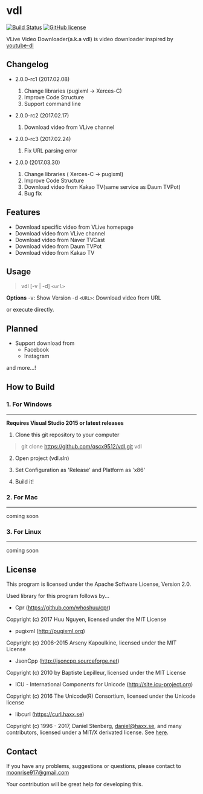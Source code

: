 # vdl

[![Build Status](https://ci.appveyor.com/api/projects/status/cul1hdta39iys0wl/branch/master?svg=true)](https://ci.appveyor.com/project/qscx9512/vdl/branch/master) [![GitHub license](https://img.shields.io/badge/license-Apache%202-blue.svg)](https://raw.githubusercontent.com/qscx9512/vdl/master/LICENSE)

VLive Video Downloader(a.k.a vdl) is video downloader inspired by [youtube-dl](https://github.com/rg3/youtube-dl)



## Changelog

 - 2.0.0-rc1 (2017.02.08)
   1. Change libraries (pugixml -> Xerces-C)   
   2. Improve Code Structure
   3. Support command line

 - 2.0.0-rc2 (2017.02.17)
   1. Download video from VLive channel
  
 - 2.0.0-rc3 (2017.02.24)
   1. Fix URL parsing error
 
 - 2.0.0 (2017.03.30)
   1. Change libraries ( Xerces-C -> pugixml)   
   2. Improve Code Structure
   3. Download video from Kakao TV(same service as Daum TVPot)
   4. Bug fix
  
## Features

 - Download specific video from VLive homepage
 - Download video from VLive channel
 - Download video from Naver TVCast
 - Download video from Daum TVPot
 - Download video from Kakao TV

## Usage

> vdl [-v | -d] `<url>`

**Options**
-v: Show Version
-d `<URL>`: Download video from URL

or execute directly.



## Planned

 - Support download from
   - Facebook
   - Instagram

and more...!



## How to Build

### 1. For Windows
---------
**Requires Visual Studio 2015 or latest releases**

1. Clone this git repository to your computer
> git clone https://github.com/qscx9512/vdl.git vdl

2. Open project (vdl.sln)

3. Set Configuration as 'Release' and Platform as 'x86'

4. Build it!

### 2. For Mac
---------
coming soon

### 3. For Linux
---------
coming soon



## License

This program is licensed under the Apache Software License, Version 2.0.
 
 Used library for this program follows by...



 - Cpr (https://github.com/whoshuu/cpr)
 
 Copyright (c) 2017 Huu Nguyen, licensed under the MIT License
 - pugixml (http://pugixml.org)
 
 Copyright (c) 2006-2015 Arseny Kapoulkine, licensed under the MIT License
 - JsonCpp (http://jsoncpp.sourceforge.net)
 
 Copyright (c) 2010 by Baptiste Lepilleur, licensed under the MIT License
 - ICU - International Components for Unicode (http://site.icu-project.org)
 
 Copyright (c) 2016 The Unicode(R) Consortium, licensed under the Unicode license
 - libcurl (https://curl.haxx.se)
 
 Copyright (c) 1996 - 2017, Daniel Stenberg, daniel@haxx.se, and many contributors,  licensed under a MIT/X derivated license. See [here](https://curl.haxx.se/docs/copyright.html).


## Contact

If you have any problems, suggestions or questions, please contact to moonrise917@gmail.com

Your contribution will be great help for developing this.
